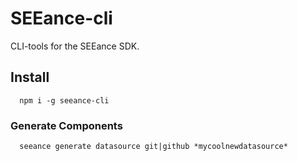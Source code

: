 # SEEance-cli
CLI-tools for the SEEance SDK.

## Install

```
  npm i -g seeance-cli
```

### Generate Components

```
  seeance generate datasource git|github *mycoolnewdatasource*
```
